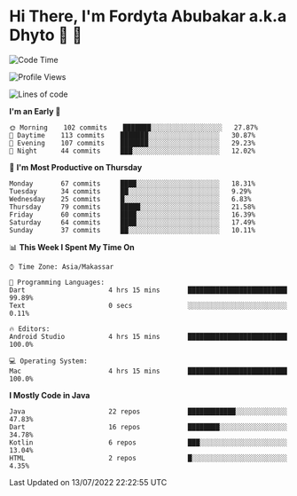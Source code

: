# Hi There, I'm Fordyta Abubakar a.k.a Dhyto 👋 👋 

<!--
**DhytoDev/dhytodev** is a ✨ _special_ ✨ repository because its `README.md` (this file) appears on your GitHub profile.

Here are some ideas to get you started:

- 🔭 I’m currently working on ...
- 🌱 I’m currently learning ...
- 👯 I’m looking to collaborate on ...
- 🤔 I’m looking for help with ...
- 💬 Ask me about ...
- 📫 How to reach me: ...
- 😄 Pronouns: ...
- ⚡ Fun fact: ...
-->

<!--START_SECTION:waka-->
![Code Time](http://img.shields.io/badge/Code%20Time-0%20secs-blue)

![Profile Views](http://img.shields.io/badge/Profile%20Views-0-blue)

![Lines of code](https://img.shields.io/badge/From%20Hello%20World%20I%27ve%20Written-134%20Thousand%20lines%20of%20code-blue)

**I'm an Early 🐤** 

```text
🌞 Morning    102 commits    ███████░░░░░░░░░░░░░░░░░░   27.87% 
🌆 Daytime    113 commits    ███████░░░░░░░░░░░░░░░░░░   30.87% 
🌃 Evening    107 commits    ███████░░░░░░░░░░░░░░░░░░   29.23% 
🌙 Night      44 commits     ███░░░░░░░░░░░░░░░░░░░░░░   12.02%

```
📅 **I'm Most Productive on Thursday** 

```text
Monday       67 commits     ████░░░░░░░░░░░░░░░░░░░░░   18.31% 
Tuesday      34 commits     ██░░░░░░░░░░░░░░░░░░░░░░░   9.29% 
Wednesday    25 commits     █░░░░░░░░░░░░░░░░░░░░░░░░   6.83% 
Thursday     79 commits     █████░░░░░░░░░░░░░░░░░░░░   21.58% 
Friday       60 commits     ████░░░░░░░░░░░░░░░░░░░░░   16.39% 
Saturday     64 commits     ████░░░░░░░░░░░░░░░░░░░░░   17.49% 
Sunday       37 commits     ██░░░░░░░░░░░░░░░░░░░░░░░   10.11%

```


📊 **This Week I Spent My Time On** 

```text
⌚︎ Time Zone: Asia/Makassar

💬 Programming Languages: 
Dart                     4 hrs 15 mins       █████████████████████████   99.89% 
Text                     0 secs              ░░░░░░░░░░░░░░░░░░░░░░░░░   0.11%

🔥 Editors: 
Android Studio           4 hrs 15 mins       █████████████████████████   100.0%

💻 Operating System: 
Mac                      4 hrs 15 mins       █████████████████████████   100.0%

```

**I Mostly Code in Java** 

```text
Java                     22 repos            ████████████░░░░░░░░░░░░░   47.83% 
Dart                     16 repos            ████████░░░░░░░░░░░░░░░░░   34.78% 
Kotlin                   6 repos             ███░░░░░░░░░░░░░░░░░░░░░░   13.04% 
HTML                     2 repos             █░░░░░░░░░░░░░░░░░░░░░░░░   4.35%

```



 Last Updated on 13/07/2022 22:22:55 UTC
<!--END_SECTION:waka-->
